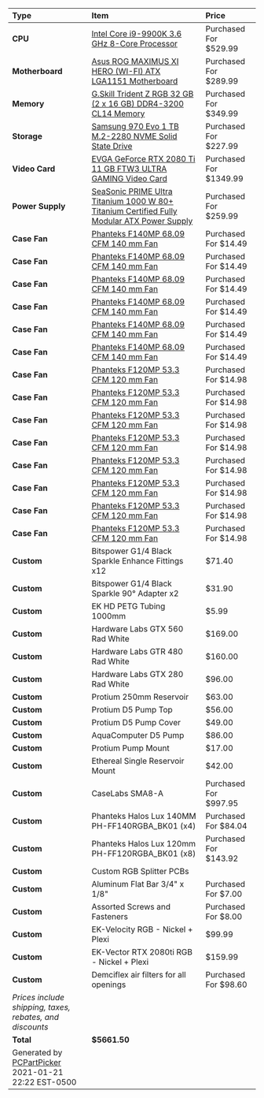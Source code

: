 Type|Item|Price
:----|:----|:----
**CPU** | [Intel Core i9-9900K 3.6 GHz 8-Core Processor](https://pcpartpicker.com/product/jHZFf7/intel-core-i9-9900k-36ghz-8-core-processor-bx80684i99900k) | Purchased For $529.99
**Motherboard** | [Asus ROG MAXIMUS XI HERO (WI-FI) ATX LGA1151 Motherboard](https://pcpartpicker.com/product/zvQG3C/asus-rog-maximus-xi-hero-wi-fi-atx-lga1151-motherboard-rog-maximus-xi-hero-wi-fi) | Purchased For $289.99
**Memory** | [G.Skill Trident Z RGB 32 GB (2 x 16 GB) DDR4-3200 CL14 Memory](https://pcpartpicker.com/product/WtjWGX/gskill-tridentz-rgb-32gb-2-x-16gb-ddr4-3200-memory-f4-3200c14d-32gtzr) | Purchased For $349.99
**Storage** | [Samsung 970 Evo 1 TB M.2-2280 NVME Solid State Drive](https://pcpartpicker.com/product/JLdxFT/samsung-970-evo-10tb-m2-2280-solid-state-drive-mz-v7e1t0baw) | Purchased For $227.99
**Video Card** | [EVGA GeForce RTX 2080 Ti 11 GB FTW3 ULTRA GAMING Video Card](https://pcpartpicker.com/product/pRXnTW/evga-geforce-rtx-2080-ti-11gb-ftw3-ultra-gaming-video-card-11g-p4-2487-kr) | Purchased For $1349.99
**Power Supply** | [SeaSonic PRIME Ultra Titanium 1000 W 80+ Titanium Certified Fully Modular ATX Power Supply](https://pcpartpicker.com/product/NxWfrH/seasonic-prime-ultra-titanium-1000w-80-titanium-certified-fully-modular-atx-power-supply-ssr-1000tr) | Purchased For $259.99
**Case Fan** | [Phanteks F140MP 68.09 CFM 140 mm Fan](https://pcpartpicker.com/product/NvKhP6/phanteks-case-fan-phf140mpbkpwm) | Purchased For $14.49
**Case Fan** | [Phanteks F140MP 68.09 CFM 140 mm Fan](https://pcpartpicker.com/product/NvKhP6/phanteks-case-fan-phf140mpbkpwm) | Purchased For $14.49
**Case Fan** | [Phanteks F140MP 68.09 CFM 140 mm Fan](https://pcpartpicker.com/product/NvKhP6/phanteks-case-fan-phf140mpbkpwm) | Purchased For $14.49
**Case Fan** | [Phanteks F140MP 68.09 CFM 140 mm Fan](https://pcpartpicker.com/product/NvKhP6/phanteks-case-fan-phf140mpbkpwm) | Purchased For $14.49
**Case Fan** | [Phanteks F140MP 68.09 CFM 140 mm Fan](https://pcpartpicker.com/product/NvKhP6/phanteks-case-fan-phf140mpbkpwm) | Purchased For $14.49
**Case Fan** | [Phanteks F140MP 68.09 CFM 140 mm Fan](https://pcpartpicker.com/product/NvKhP6/phanteks-case-fan-phf140mpbkpwm) | Purchased For $14.49
**Case Fan** | [Phanteks F120MP 53.3 CFM 120 mm Fan](https://pcpartpicker.com/product/MwPzK8/phanteks-case-fan-phf120mpbkpwm) | Purchased For $14.98
**Case Fan** | [Phanteks F120MP 53.3 CFM 120 mm Fan](https://pcpartpicker.com/product/MwPzK8/phanteks-case-fan-phf120mpbkpwm) | Purchased For $14.98
**Case Fan** | [Phanteks F120MP 53.3 CFM 120 mm Fan](https://pcpartpicker.com/product/MwPzK8/phanteks-case-fan-phf120mpbkpwm) | Purchased For $14.98
**Case Fan** | [Phanteks F120MP 53.3 CFM 120 mm Fan](https://pcpartpicker.com/product/MwPzK8/phanteks-case-fan-phf120mpbkpwm) | Purchased For $14.98
**Case Fan** | [Phanteks F120MP 53.3 CFM 120 mm Fan](https://pcpartpicker.com/product/MwPzK8/phanteks-case-fan-phf120mpbkpwm) | Purchased For $14.98
**Case Fan** | [Phanteks F120MP 53.3 CFM 120 mm Fan](https://pcpartpicker.com/product/MwPzK8/phanteks-case-fan-phf120mpbkpwm) | Purchased For $14.98
**Case Fan** | [Phanteks F120MP 53.3 CFM 120 mm Fan](https://pcpartpicker.com/product/MwPzK8/phanteks-case-fan-phf120mpbkpwm) | Purchased For $14.98
**Case Fan** | [Phanteks F120MP 53.3 CFM 120 mm Fan](https://pcpartpicker.com/product/MwPzK8/phanteks-case-fan-phf120mpbkpwm) | Purchased For $14.98
**Custom**| Bitspower G1/4 Black Sparkle Enhance Fittings x12| $71.40
**Custom**| Bitspower G1/4 Black Sparkle 90° Adapter x2| $31.90
**Custom**| EK HD PETG Tubing 1000mm| $5.99
**Custom**| Hardware Labs GTX 560 Rad White| $169.00
**Custom**| Hardware Labs GTR 480 Rad White| $160.00
**Custom**| Hardware Labs GTX 280 Rad White| $96.00
**Custom**| Protium 250mm Reservoir| $63.00
**Custom**| Protium D5 Pump Top| $56.00
**Custom**| Protium D5 Pump Cover| $49.00
**Custom**| AquaComputer D5 Pump| $86.00
**Custom**| Protium Pump Mount| $17.00
**Custom**| Ethereal Single Reservoir Mount| $42.00
**Custom**| CaseLabs SMA8-A| Purchased For $997.95
**Custom**| Phanteks Halos Lux 140MM PH-FF140RGBA_BK01 (x4)| Purchased For $84.04
**Custom**| Phanteks Halos Lux 120mm PH-FF120RGBA_BK01 (x8)| Purchased For $143.92
**Custom**| Custom RGB Splitter PCBs|
**Custom**| Aluminum Flat Bar 3/4" x 1/8"| Purchased For $7.00
**Custom**| Assorted Screws and Fasteners| Purchased For $8.00
**Custom**| EK-Velocity RGB - Nickel + Plexi| $99.99
**Custom**| EK-Vector RTX 2080ti RGB - Nickel + Plexi| $159.99
**Custom**| Demciflex air filters for all openings| Purchased For $98.60
| *Prices include shipping, taxes, rebates, and discounts* | 
| **Total** | **$5661.50** 
| Generated by [PCPartPicker](https://pcpartpicker.com) 2021-01-21 22:22 EST-0500 | 